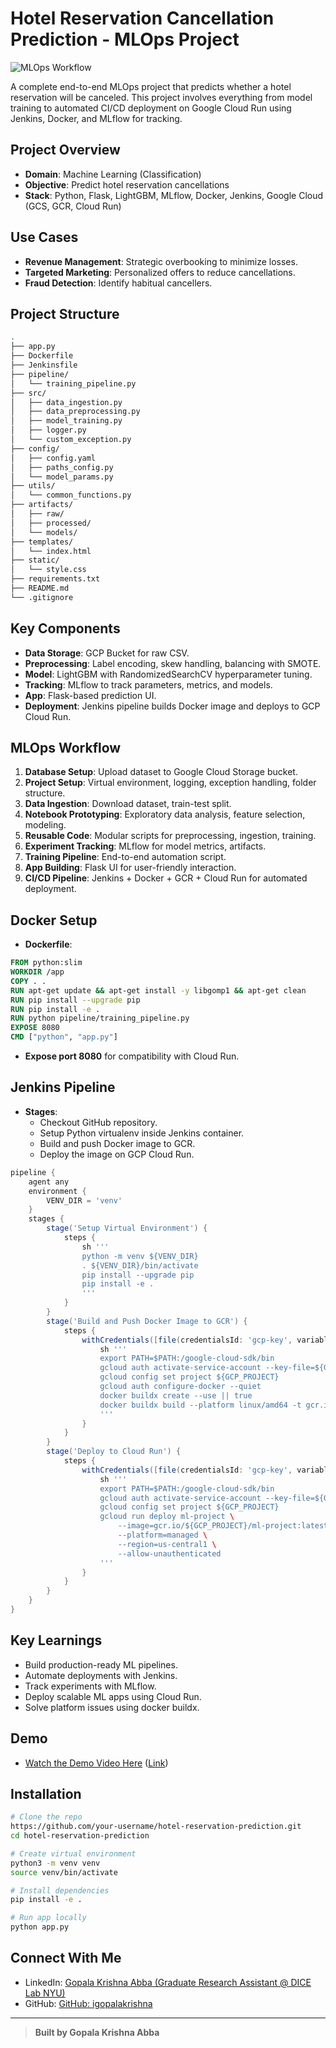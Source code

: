 # Hotel Reservation Cancellation Prediction - MLOps Project

![MLOps Workflow](https://img.shields.io/badge/MLOps-Production%20Ready-green)

A complete end-to-end MLOps project that predicts whether a hotel reservation will be canceled. This project involves everything from model training to automated CI/CD deployment on Google Cloud Run using Jenkins, Docker, and MLflow for tracking.

## Project Overview

- **Domain**: Machine Learning (Classification)
- **Objective**: Predict hotel reservation cancellations
- **Stack**: Python, Flask, LightGBM, MLflow, Docker, Jenkins, Google Cloud (GCS, GCR, Cloud Run)

## Use Cases

- **Revenue Management**: Strategic overbooking to minimize losses.
- **Targeted Marketing**: Personalized offers to reduce cancellations.
- **Fraud Detection**: Identify habitual cancellers.

## Project Structure

```bash
.
├── app.py
├── Dockerfile
├── Jenkinsfile
├── pipeline/
│   └── training_pipeline.py
├── src/
│   ├── data_ingestion.py
│   ├── data_preprocessing.py
│   ├── model_training.py
│   ├── logger.py
│   └── custom_exception.py
├── config/
│   ├── config.yaml
│   ├── paths_config.py
│   └── model_params.py
├── utils/
│   └── common_functions.py
├── artifacts/
│   ├── raw/
│   ├── processed/
│   └── models/
├── templates/
│   └── index.html
├── static/
│   └── style.css
├── requirements.txt
├── README.md
└── .gitignore
```

## Key Components

- **Data Storage**: GCP Bucket for raw CSV.
- **Preprocessing**: Label encoding, skew handling, balancing with SMOTE.
- **Model**: LightGBM with RandomizedSearchCV hyperparameter tuning.
- **Tracking**: MLflow to track parameters, metrics, and models.
- **App**: Flask-based prediction UI.
- **Deployment**: Jenkins pipeline builds Docker image and deploys to GCP Cloud Run.

## MLOps Workflow

1. **Database Setup**: Upload dataset to Google Cloud Storage bucket.
2. **Project Setup**: Virtual environment, logging, exception handling, folder structure.
3. **Data Ingestion**: Download dataset, train-test split.
4. **Notebook Prototyping**: Exploratory data analysis, feature selection, modeling.
5. **Reusable Code**: Modular scripts for preprocessing, ingestion, training.
6. **Experiment Tracking**: MLflow for model metrics, artifacts.
7. **Training Pipeline**: End-to-end automation script.
8. **App Building**: Flask UI for user-friendly interaction.
9. **CI/CD Pipeline**: Jenkins + Docker + GCR + Cloud Run for automated deployment.

## Docker Setup

- **Dockerfile**:

```Dockerfile
FROM python:slim
WORKDIR /app
COPY . .
RUN apt-get update && apt-get install -y libgomp1 && apt-get clean
RUN pip install --upgrade pip
RUN pip install -e .
RUN python pipeline/training_pipeline.py
EXPOSE 8080
CMD ["python", "app.py"]
```

- **Expose port 8080** for compatibility with Cloud Run.

## Jenkins Pipeline

- **Stages**:
  - Checkout GitHub repository.
  - Setup Python virtualenv inside Jenkins container.
  - Build and push Docker image to GCR.
  - Deploy the image on GCP Cloud Run.

```groovy
pipeline {
    agent any
    environment {
        VENV_DIR = 'venv'
    }
    stages {
        stage('Setup Virtual Environment') {
            steps {
                sh '''
                python -m venv ${VENV_DIR}
                . ${VENV_DIR}/bin/activate
                pip install --upgrade pip
                pip install -e .
                '''
            }
        }
        stage('Build and Push Docker Image to GCR') {
            steps {
                withCredentials([file(credentialsId: 'gcp-key', variable : 'GOOGLE_APPLICATION_CREDENTIALS')]){
                    sh '''
                    export PATH=$PATH:/google-cloud-sdk/bin
                    gcloud auth activate-service-account --key-file=${GOOGLE_APPLICATION_CREDENTIALS}
                    gcloud config set project ${GCP_PROJECT}
                    gcloud auth configure-docker --quiet
                    docker buildx create --use || true
                    docker buildx build --platform linux/amd64 -t gcr.io/${GCP_PROJECT}/ml-project:latest . --push
                    '''
                }
            }
        }
        stage('Deploy to Cloud Run') {
            steps {
                withCredentials([file(credentialsId: 'gcp-key', variable : 'GOOGLE_APPLICATION_CREDENTIALS')]){
                    sh '''
                    export PATH=$PATH:/google-cloud-sdk/bin
                    gcloud auth activate-service-account --key-file=${GOOGLE_APPLICATION_CREDENTIALS}
                    gcloud config set project ${GCP_PROJECT}
                    gcloud run deploy ml-project \
                        --image=gcr.io/${GCP_PROJECT}/ml-project:latest \
                        --platform=managed \
                        --region=us-central1 \
                        --allow-unauthenticated
                    '''
                }
            }
        }
    }
}
```

## Key Learnings

- Build production-ready ML pipelines.
- Automate deployments with Jenkins.
- Track experiments with MLflow.
- Deploy scalable ML apps using Cloud Run.
- Solve platform issues using docker buildx.

## Demo

- [Watch the Demo Video Here]() ([Link](https://vimeo.com/1076270673?share=copy#t=0))

## Installation

```bash
# Clone the repo
https://github.com/your-username/hotel-reservation-prediction.git
cd hotel-reservation-prediction

# Create virtual environment
python3 -m venv venv
source venv/bin/activate

# Install dependencies
pip install -e .

# Run app locally
python app.py
```

## Connect With Me

- LinkedIn: [Gopala Krishna Abba (Graduate Research Assistant @ DICE Lab NYU)](https://linkedin.com/in/igopalakrishna)
- GitHub: [GitHub: igopalakrishna](https://github.com/igopalakrishna)

---

> **Built by Gopala Krishna Abba**
